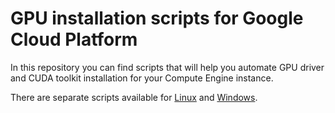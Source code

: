 # GPU installation scripts for Google Cloud Platform

In this repository you can find scripts that will help you automate
GPU driver and CUDA toolkit installation for your Compute Engine
instance.

There are separate scripts available for [Linux](linux/README.md) 
and [Windows](windows/README.md).
